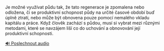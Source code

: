 
Je možné využívat půdu tak, že tato regenerace je zpomalena nebo odložena, či se produktivní schopnost půdy na určité časové období buď úplně ztratí, nebo může být obnovena pouze pomocí nemalého vkladu kapitálu a práce. Když člověk zachází s půdou, musí si vybrat mezi různými metodami, které se navzájem liší co do uchování a obnovování její produktivní schopnosti.

[🔊 Poslechnout audio](/data/7-paragraphs/audio/chapter_119/para_002-Je-mon-vyuvat-pdu-tak-e-tato-regenerace-je.mp3)
